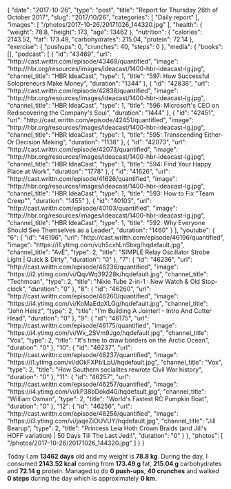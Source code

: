 {
    "date": "2017-10-26",
    "type": "post",
    "title": "Report for Thursday 26th of October 2017",
    "slug": "2017\/10\/26",
    "categories": [
        "Daily report"
    ],
    "images": [
        "\/photos\/2017-10-26\/20171026_144320.jpg"
    ],
    "health": {
        "weight": 78.8,
        "height": 173,
        "age": 13462
    },
    "nutrition": {
        "calories": 2143.52,
        "fat": 173.49,
        "carbohydrates": 215.04,
        "protein": 72.14
    },
    "exercise": {
        "pushups": 0,
        "crunches": 40,
        "steps": 0
    },
    "media": {
        "books": [],
        "podcast": [
            {
                "id": "43469",
                "url": "http:\/\/cast.writtn.com\/episode\/43469\/quantified",
                "image": "http:\/\/hbr.org\/resources\/images\/ideacast\/1400-hbr-ideacast-lg.jpg",
                "channel_title": "HBR IdeaCast",
                "type": 1,
                "title": "597: How Successful Solopreneurs Make Money",
                "duration": "1344"
            },
            {
                "id": "42838",
                "url": "http:\/\/cast.writtn.com\/episode\/42838\/quantified",
                "image": "http:\/\/hbr.org\/resources\/images\/ideacast\/1400-hbr-ideacast-lg.jpg",
                "channel_title": "HBR IdeaCast",
                "type": 1,
                "title": "596: Microsoft's CEO on Rediscovering the Company's Soul",
                "duration": "1444"
            },
            {
                "id": "42451",
                "url": "http:\/\/cast.writtn.com\/episode\/42451\/quantified",
                "image": "http:\/\/hbr.org\/resources\/images\/ideacast\/1400-hbr-ideacast-lg.jpg",
                "channel_title": "HBR IdeaCast",
                "type": 1,
                "title": "595: Transcending Either-Or Decision Making",
                "duration": "1138"
            },
            {
                "id": "42073",
                "url": "http:\/\/cast.writtn.com\/episode\/42073\/quantified",
                "image": "http:\/\/hbr.org\/resources\/images\/ideacast\/1400-hbr-ideacast-lg.jpg",
                "channel_title": "HBR IdeaCast",
                "type": 1,
                "title": "594: Find Your Happy Place at Work",
                "duration": "1778"
            },
            {
                "id": "41626",
                "url": "http:\/\/cast.writtn.com\/episode\/41626\/quantified",
                "image": "http:\/\/hbr.org\/resources\/images\/ideacast\/1400-hbr-ideacast-lg.jpg",
                "channel_title": "HBR IdeaCast",
                "type": 1,
                "title": "593: How to Fix \"Team Creep\"",
                "duration": "1455"
            },
            {
                "id": "40103",
                "url": "http:\/\/cast.writtn.com\/episode\/40103\/quantified",
                "image": "http:\/\/hbr.org\/resources\/images\/ideacast\/1400-hbr-ideacast-lg.jpg",
                "channel_title": "HBR IdeaCast",
                "type": 1,
                "title": "592: Why Everyone Should See Themselves as a Leader",
                "duration": "1460"
            }
        ],
        "youtube": {
            "6": {
                "id": "46196",
                "url": "http:\/\/cast.writtn.com\/episode\/46196\/quantified",
                "image": "https:\/\/i1.ytimg.com\/vi\/h5cxhLnSbxg\/hqdefault.jpg",
                "channel_title": "AvE",
                "type": 2,
                "title": "SIMPLE Relay Oscillator Strobe Light | Quick & Dirty",
                "duration": "0"
            },
            "7": {
                "id": "46236",
                "url": "http:\/\/cast.writtn.com\/episode\/46236\/quantified",
                "image": "https:\/\/i2.ytimg.com\/vi\/QqvWq39228k\/hqdefault.jpg",
                "channel_title": "Techmoan",
                "type": 2,
                "title": "Nixie Tube 2-in-1 : New Watch & Old Stop-clock",
                "duration": "0"
            },
            "8": {
                "id": "46260",
                "url": "http:\/\/cast.writtn.com\/episode\/46260\/quantified",
                "image": "https:\/\/i4.ytimg.com\/vi\/KoMaEdpXLGg\/hqdefault.jpg",
                "channel_title": "John Heisz",
                "type": 2,
                "title": "I'm Building A Jointer! - Intro And Cutter Head",
                "duration": "0"
            },
            "9": {
                "id": "46175",
                "url": "http:\/\/cast.writtn.com\/episode\/46175\/quantified",
                "image": "https:\/\/i4.ytimg.com\/vi\/Wx_2SVm9Jgo\/hqdefault.jpg",
                "channel_title": "Vox",
                "type": 2,
                "title": "It's time to draw borders on the Arctic Ocean",
                "duration": "0"
            },
            "10": {
                "id": "46237",
                "url": "http:\/\/cast.writtn.com\/episode\/46237\/quantified",
                "image": "https:\/\/i1.ytimg.com\/vi\/dOkFXPblLpU\/hqdefault.jpg",
                "channel_title": "Vox",
                "type": 2,
                "title": "How Southern socialites rewrote Civil War history",
                "duration": "0"
            },
            "11": {
                "id": "46257",
                "url": "http:\/\/cast.writtn.com\/episode\/46257\/quantified",
                "image": "https:\/\/i4.ytimg.com\/vi\/kP38bDokd40\/hqdefault.jpg",
                "channel_title": "William Osman",
                "type": 2,
                "title": "World's Fastest RC Pumpkin Boat",
                "duration": "0"
            },
            "12": {
                "id": "46256",
                "url": "http:\/\/cast.writtn.com\/episode\/46256\/quantified",
                "image": "https:\/\/i3.ytimg.com\/vi\/jaqeZiOUVUY\/hqdefault.jpg",
                "channel_title": "Jill Bearup",
                "type": 2,
                "title": "Princess Leia Hoth Crown Braids (and Jill's HOFF variation) | 50 Days Till The Last Jedi!",
                "duration": "0"
            }
        },
        "photos": [
            "\/photos\/2017-10-26\/20171026_144320.jpg"
        ]
    }
}

Today I am <strong>13462 days</strong> old and my weight is <strong>78.8 kg</strong>. During the day, I consumed <strong>2143.52 kcal</strong> coming from <strong>173.49 g</strong> fat, <strong>215.04 g</strong> carbohydrates and <strong>72.14 g</strong> protein. Managed to do <strong>0 push-ups</strong>, <strong>40 crunches</strong> and walked <strong>0 steps</strong> during the day which is approximately <strong>0 km</strong>.